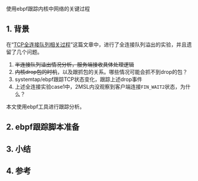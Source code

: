 <!-- ---
layout: post
title: TCP半连接队列系列（二） -- ebpf跟踪内核关键流程
categories: 网络
tags: 网络
---

* content
{:toc} -->

使用ebpf跟踪内核中网络的关键过程



## 1. 背景

在“[TCP全连接队列相关过程](https://xiaodongq.github.io/2024/05/18/tcp_connect/)”这篇文章中，进行了全连接队列溢出的实验，并且遗留了几个问题。

1. ~~半连接队列溢出情况分析，服务端接收具体处理逻辑~~
2. ~~内核drop包的时机~~，以及跟抓包的关系。哪些情况可能会抓不到drop的包？
3. systemtap/ebpf跟踪TCP状态变化，跟踪上述drop事件
4. 上述全连接实验case1中，2MSL内没观察到客户端连接`FIN_WAIT2`状态，为什么？

本文使用ebpf工具进行跟踪分析。

## 2. ebpf跟踪脚本准备



## 3. 小结


## 4. 参考


